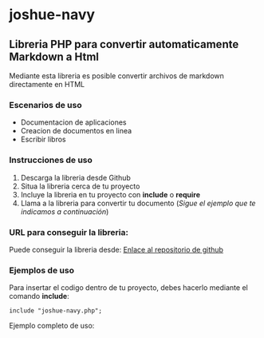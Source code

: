 # joshue-navy
## Libreria PHP para convertir automaticamente Markdown a Html

Mediante esta libreria es posible convertir archivos de markdown directamente en HTML

### Escenarios de uso

* Documentacion de aplicaciones
* Creacion de documentos en linea
* Escribir libros 

### Instrucciones de uso 

1. Descarga la libreria desde Github
2. Situa la libreria cerca de tu proyecto
3. Incluye la libreria en tu proyecto con **include** o **require**
4. Llama a la libreria para convertir tu documento (*Sigue el ejemplo que te indicamos a continuación*)

### URL para conseguir la libreria:
Puede conseguir la libreria desde:
[Enlace al repositorio de github](URL= "https://github.com/Danielcreux/joshue-navy/")

### Ejemplos de uso

Para insertar el codigo dentro de tu proyecto, debes hacerlo mediante el comando **include**:

```include "joshue-navy.php";```

Ejemplo completo de uso:
